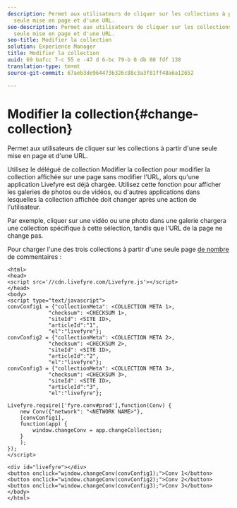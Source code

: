 ```yaml
---
description: Permet aux utilisateurs de cliquer sur les collections à partir d'une
  seule mise en page et d'une URL.
seo-description: Permet aux utilisateurs de cliquer sur les collections à partir d'une
  seule mise en page et d'une URL.
seo-title: Modifier la collection
solution: Experience Manager
title: Modifier la collection
uuid: 69 bafcc 7-c 55 e -47 d 6-bc 79-b 0 db 80 fdf 138
translation-type: tm+mt
source-git-commit: 67aeb3de964473b326c88c3a3f81ff48a6a12652

---
```



# Modifier la collection{#change-collection}

Permet aux utilisateurs de cliquer sur les collections à partir d'une seule mise en page et d'une URL.

Utilisez le délégué de collection Modifier la collection pour modifier la collection affichée sur une page sans modifier l'URL, alors qu'une application Livefyre est déjà chargée. Utilisez cette fonction pour afficher les galeries de photos ou de vidéos, ou d'autres applications dans lesquelles la collection affichée doit changer après une action de l'utilisateur.

Par exemple, cliquer sur une vidéo ou une photo dans une galerie chargera une collection spécifique à cette sélection, tandis que l'URL de la page ne change pas.

Pour charger l'une des trois collections à partir d'une seule page [de nombre](/help/implementation/c-advanced-topics/t-display-comment-count.md) de commentaires :

```
<html> 
<head> 
<script src='//cdn.livefyre.com/Livefyre.js'></script> 
</head> 
<body> 
<script type="text/javascript"> 
convConfig1 = {"collectionMeta": <COLLECTION META 1>, 
             "checksum": <CHECKSUM 1>, 
             "siteId": <SITE ID>, 
             "articleId":"1", 
             "el":"livefyre"}; 
convConfig2 = {"collectionMeta": <COLLECTION META 2>, 
             "checksum": <CHECKSUM 2>, 
             "siteId": <SITE ID>, 
             "articleId":"2", 
             "el":"livefyre"}; 
convConfig3 = {"collectionMeta": <COLLECTION META 3>, 
             "checksum": <CHECKSUM 3>, 
             "siteId": <SITE ID>, 
             "articleId":"3", 
             "el":"livefyre"}; 
  
Livefyre.require(['fyre.conv#prod'],function(Conv) { 
    new Conv({"network": "<NETWORK NAME>"}, 
    [convConfig1], 
    function(app) {  
        window.changeConv = app.changeCollection; 
    } 
    ); 
}); 
</script> 
  
<div id="livefyre"></div> 
<button onclick="window.changeConv(convConfig1);">Conv 1</button> 
<button onclick="window.changeConv(convConfig2);">Conv 2</button> 
<button onclick="window.changeConv(convConfig3);">Conv 3</button> 
</body> 
</html>
```


